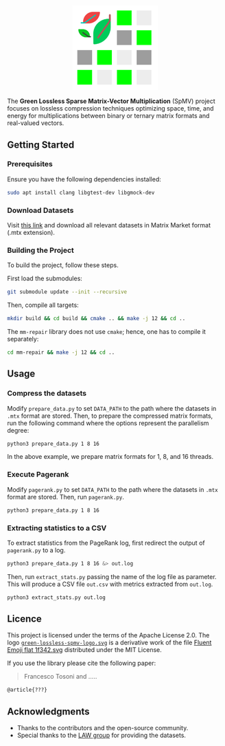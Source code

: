 <p align="center">
 <img src="green-lossless-spmv-logo.svg" alt="The Green Lossless SpMV" width="200">
</p>

The **Green Lossless Sparse Matrix-Vector Multiplication** (SpMV) project focuses on lossless compression techniques optimizing space, time, and energy for multiplications between binary or ternary matrix formats and real-valued vectors.

## Getting Started

### Prerequisites

Ensure you have the following dependencies installed:

```sh
sudo apt install clang libgtest-dev libgmock-dev
```

### Download Datasets

Visit [this link](https://sparse.tamu.edu/LAW) and download all relevant datasets in Matrix Market format (.mtx extension).

### Building the Project

To build the project, follow these steps.

First load the submodules:
```sh
git submodule update --init --recursive
```

Then, compile all targets:
```sh
mkdir build && cd build && cmake .. && make -j 12 && cd ..
```

The `mm-repair` library does not use `cmake`; hence, one has to compile it separately: 
```sh
cd mm-repair && make -j 12 && cd ..
```


## Usage

### Compress the datasets

Modify `prepare_data.py` to set `DATA_PATH` to the path where the datasets in `.mtx` format are stored.
Then, to prepare the compressed matrix formats, run the following command where the options represent the parallelism degree:
```sh
python3 prepare_data.py 1 8 16
```
In the above example, we prepare matrix formats for 1, 8, and 16 threads.

### Execute Pagerank
Modify `pagerank.py` to set `DATA_PATH` to the path where the datasets in `.mtx` format are stored.
Then, run `pagerank.py`.
```sh
python3 prepare_data.py 1 8 16
```

### Extracting statistics to a CSV

To extract statistics from the PageRank log, first redirect the output of `pagerank.py` to a log.
```sh
python3 prepare_data.py 1 8 16 &> out.log
```
Then, run `extract_stats.py` passing the name of the log file as parameter. This will produce a CSV file `out.csv` with metrics extracted from `out.log`.
```sh
python3 extract_stats.py out.log
```

## Licence

This project is licensed under the terms of the Apache License 2.0. The logo [`green-lossless-spmv-logo.svg`](./green-lossless-spmv-logo.svg) is a derivative work of the file [Fluent Emoji flat 1f342.svg](https://commons.wikimedia.org/wiki/File:Fluent_Emoji_flat_1f342.svg) distributed under the MIT License.

If you use the library please cite the following paper:

> Francesco Tosoni and  .....

```tex
@article{???}
```

## Acknowledgments

- Thanks to the contributors and the open-source community.
- Special thanks to the [LAW group](https://sparse.tamu.edu/LAW) for providing the datasets.
